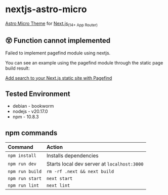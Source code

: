 # nextjs-astro-micro

[Astro Micro Theme](https://github.com/trevortylerlee/astro-micro) for [Next.js](https://nextjs.org/)<sub>(14+ App Router)</sub>

## 😵 Function cannot implemented

Failed to implement pagefind module using nextjs.

You can see an example using the pagefind module through the static page build result:

[Add search to your Next.js static site with Pagefind](https://www.petemillspaugh.com/nextjs-search-with-pagefind)

## Tested Environment

- debian - bookworm
- nodejs - v20.17.0
- npm - 10.8.3

## npm commands

| Command                | Action                                             |
| :--------------------- | :------------------------------------------------- |
| `npm install`          | Installs dependencies                              |
| `npm run dev`          | Starts local dev server at `localhost:3000`        |
| `npm run build`        | `rm -rf .next && next build`                       |
| `npm run start`        | `next start`                                       |
| `npm run lint`         | `next lint`                                        |
